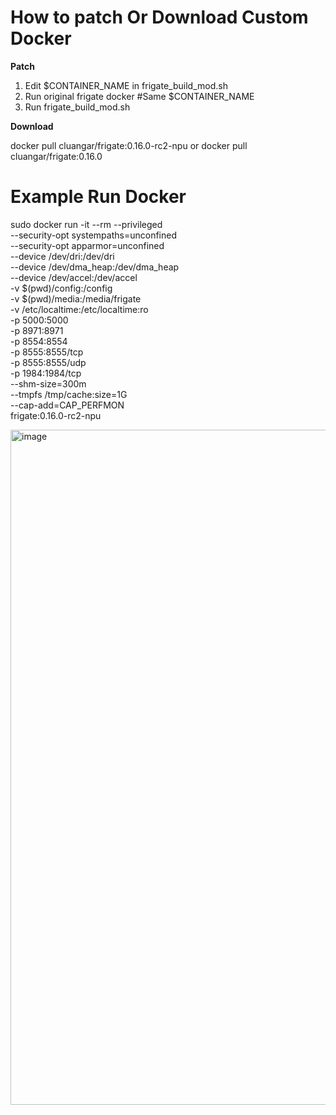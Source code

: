 # How to patch Or Download Custom Docker
**Patch**
1. Edit $CONTAINER_NAME in frigate_build_mod.sh
2. Run original frigate docker #Same $CONTAINER_NAME
3. Run frigate_build_mod.sh

**Download**

docker pull cluangar/frigate:0.16.0-rc2-npu or docker pull cluangar/frigate:0.16.0

# Example Run Docker
sudo docker run -it --rm --privileged \
--security-opt systempaths=unconfined \
--security-opt apparmor=unconfined \
--device /dev/dri:/dev/dri \
--device /dev/dma_heap:/dev/dma_heap \
--device /dev/accel:/dev/accel \
-v $(pwd)/config:/config \
-v $(pwd)/media:/media/frigate \
-v /etc/localtime:/etc/localtime:ro \
-p 5000:5000 \
-p 8971:8971 \
-p 8554:8554 \
-p 8555:8555/tcp \
-p 8555:8555/udp \
-p 1984:1984/tcp \
--shm-size=300m  \
--tmpfs /tmp/cache:size=1G \
--cap-add=CAP_PERFMON \
frigate:0.16.0-rc2-npu

<img width="1920" height="1080" alt="image" src="https://github.com/user-attachments/assets/6c334aba-91f2-4e22-88ac-b068e5b5c637" />

